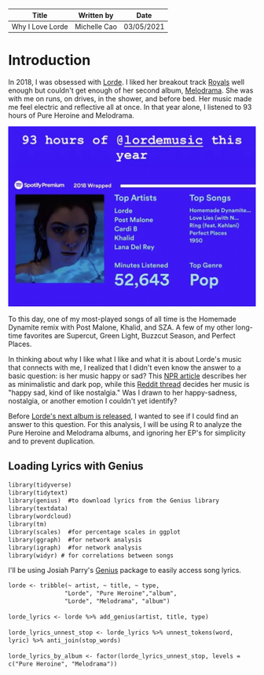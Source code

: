 | Title  | Written by |  Date |
| ------------- | ------------- | ------------- |
| Why I Love Lorde  | Michelle Cao  |  03/05/2021 |


# Introduction

In 2018, I was obsessed with [Lorde](https://en.wikipedia.org/wiki/Lorde). I liked her breakout track [Royals](https://www.google.com/url?sa=t&rct=j&q=&esrc=s&source=web&cd=&cad=rja&uact=8&ved=2ahUKEwiFlu7h2Z7vAhWkm-AKHZ7DCzMQyCkwAHoECAYQAw&url=https%3A%2F%2Fwww.youtube.com%2Fwatch%3Fv%3DLFasFq4GJYM&usg=AOvVaw2qGWPnUmXVOH0jOXSZrhEk) well enough but couldn't get enough of her second album, [Melodrama](https://www.youtube.com/watch?v=zJuygTp7ydE&list=PLvm6B0LWgqu9pWrYmmC-6ETs7yDcfHyl9). She was with me on runs, on drives, in the shower, and before bed. Her music made me feel  electric and reflective all at once. In that year alone, I listened to 93 hours of Pure Heroine and Melodrama. 

![Lorde1](img/IMG_56D95BEC7594-1.jpeg)

To this day, one of my most-played songs of all time is the Homemade Dynamite remix with Post Malone, Khalid, and SZA. A few of my other long-time favorites are Supercut, Green Light, Buzzcut Season, and Perfect Places. 

In thinking about why I like what I like and what it is about Lorde's music that connects with me, I realized that I didn't even know the answer to a basic question: is her music happy or sad? This [NPR article](https://www.npr.org/2018/08/31/638897130/lorde-is-the-21st-centurys-author-of-adolescent-evolution) describes her as minimalistic and dark pop, while this [Reddit thread](https://www.reddit.com/r/lorde/comments/gojch3/happy_songs/) decides her music is "happy sad, kind of like nostalgia." Was I drawn to her happy-sadness, nostalgia, or another emotion I couldn't yet identify?

Before [Lorde's next album is released](https://www.nme.com/en_asia/news/music/lordes-third-album-title-is-inspired-by-her-trip-to-antarctica-2840657), I wanted to see if I could find an answer to this question. For this analysis, I will be using R to analyze the Pure Heroine and Melodrama albums, and ignoring her EP's for simplicity and to prevent duplication.

## Loading Lyrics with Genius

```
library(tidyverse)
library(tidytext)
library(genius)  #to download lyrics from the Genius library
library(textdata)
library(wordcloud)
library(tm)
library(scales)  #for percentage scales in ggplot
library(ggraph)  #for network analysis
library(igraph)  #for network analysis
library(widyr) # for correlations between songs
```
I'll be using Josiah Parry's [Genius](https://github.com/JosiahParry/genius) package to easily access song lyrics.
```
lorde <- tribble(~ artist, ~ title, ~ type,
                "Lorde", "Pure Heroine","album",
                "Lorde", "Melodrama", "album")

lorde_lyrics <- lorde %>% add_genius(artist, title, type) 

lorde_lyrics_unnest_stop <- lorde_lyrics %>% unnest_tokens(word, lyric) %>% anti_join(stop_words)

lorde_lyrics_by_album <- factor(lorde_lyrics_unnest_stop, levels = c("Pure Heroine", "Melodrama"))
```

